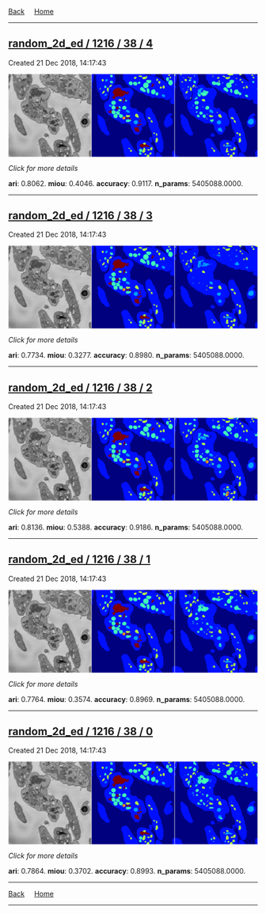 
[Back](..)&nbsp;&nbsp;&nbsp;&nbsp;&nbsp;[Home](https://leapmanlab.github.io/snapshots)

---

<div class="summary"><a href="4"><h2>random_2d_ed / 1216 / 38 / 4</h2></a><p>Created 21 Dec 2018, 14:17:43
</p><a href="4"><img src="4/media/summary.png" align="center"></a><p>
<i>Click for more details</i>
</p></div>

**ari**: 0.8062. **miou**: 0.4046. **accuracy**: 0.9117. **n_params**: 5405088.0000. 

---

<div class="summary"><a href="3"><h2>random_2d_ed / 1216 / 38 / 3</h2></a><p>Created 21 Dec 2018, 14:17:43
</p><a href="3"><img src="3/media/summary.png" align="center"></a><p>
<i>Click for more details</i>
</p></div>

**ari**: 0.7734. **miou**: 0.3277. **accuracy**: 0.8980. **n_params**: 5405088.0000. 

---

<div class="summary"><a href="2"><h2>random_2d_ed / 1216 / 38 / 2</h2></a><p>Created 21 Dec 2018, 14:17:43
</p><a href="2"><img src="2/media/summary.png" align="center"></a><p>
<i>Click for more details</i>
</p></div>

**ari**: 0.8136. **miou**: 0.5388. **accuracy**: 0.9186. **n_params**: 5405088.0000. 

---

<div class="summary"><a href="1"><h2>random_2d_ed / 1216 / 38 / 1</h2></a><p>Created 21 Dec 2018, 14:17:43
</p><a href="1"><img src="1/media/summary.png" align="center"></a><p>
<i>Click for more details</i>
</p></div>

**ari**: 0.7764. **miou**: 0.3574. **accuracy**: 0.8969. **n_params**: 5405088.0000. 

---

<div class="summary"><a href="0"><h2>random_2d_ed / 1216 / 38 / 0</h2></a><p>Created 21 Dec 2018, 14:17:43
</p><a href="0"><img src="0/media/summary.png" align="center"></a><p>
<i>Click for more details</i>
</p></div>

**ari**: 0.7864. **miou**: 0.3702. **accuracy**: 0.8993. **n_params**: 5405088.0000. 

---

[Back](..)&nbsp;&nbsp;&nbsp;&nbsp;&nbsp;[Home](https://leapmanlab.github.io/snapshots)

---